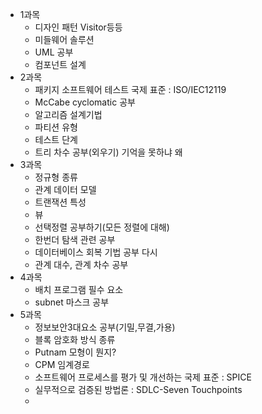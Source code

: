 - 1과목
	- 디자인 패턴 Visitor등등
	- 미들웨어 솔루션
	- UML 공부
	- 컴포넌트 설계
- 2과목
	- 패키지 소프트웨어 테스트 국제 표준 : ISO/IEC12119
	- McCabe cyclomatic 공부
	- 알고리즘 설계기법
	- 파티션 유형
	- 테스트 단계
	- 트리 차수 공부(외우기) 기억을 못하냐 왜
- 3과목
	- 정규형 종류
	- 관계 데이터 모델
	- 트랜잭션 특성
	- 뷰
	- 선택정렬 공부하기(모든 정렬에 대해)
	-  한번더 탐색 관련 공부
	- 데이터베이스 회복 기법 공부 다시
	- 관계 대수, 관계 차수 공부
- 4과목
	- 배치 프로그램 필수 요소
	- subnet 마스크 공부
- 5과목
	- 정보보안3대요소 공부(기밀,무결,가용)
	- 블록 암호화 방식 종류
	- Putnam 모형이 뭔지?
	- CPM 임계경로
	- 소프트웨어 프로세스를 평가 및 개선하는 국제 표준 : SPICE
	-  실무적으로 검증된 방법론 : SDLC-Seven Touchpoints
	- 